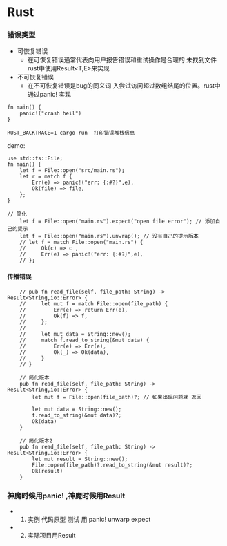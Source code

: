 # Rust
### 错误类型
- 可恢复错误
    - 在可恢复错误通常代表向用户报告错误和重试操作是合理的  未找到文件 rust中使用Result<T,E>来实现
- 不可恢复错误
    - 在不可恢复错误是bug的同义词  入尝试访问超过数组结尾的位置。rust中通过panic! 实现
    
``` 
fn main() {
    panic!("crash heil")
}

RUST_BACKTRACE=1 cargo run  打印错误堆栈信息
```

demo:
``` 
use std::fs::File;
fn main() {
    let f = File::open("src/main.rs");
    let r = match f {
        Err(e) => panic!("err: {:#?}",e),
        Ok(file) => file,
    };
}

// 简化
    let f = File::open("main.rs").expect("open file error"); // 添加自己的提示
    let f = File::open("main.rs").unwrap(); // 没有自己的提示版本
    // let f = match File::open("main.rs") {
    //     Ok(c) => c ,
    //     Err(e) => panic!("err: {:#?}",e),
    // };
```

#### 传播错误
``` 
    // pub fn read_file(self, file_path: String) -> Result<String,io::Error> {
    //     let mut f = match File::open(file_path) {
    //         Err(e) => return Err(e),
    //         Ok(f) => f,
    //     };
    //
    //     let mut data = String::new();
    //     match f.read_to_string(&mut data) {
    //         Err(e) => Err(e),
    //         Ok(_) => Ok(data),
    //     }
    // }

    // 简化版本
    pub fn read_file(self, file_path: String) -> Result<String,io::Error> {
        let mut f = File::open(file_path)?; // 如果出现问题就 返回

        let mut data = String::new();
        f.read_to_string(&mut data)?;
        Ok(data)
    }

    // 简化版本2
    pub fn read_file(self, file_path: String) -> Result<String,io::Error> {
        let mut result = String::new();
        File::open(file_path)?.read_to_string(&mut result)?;
        Ok(result)
    }
```

### 神魔时候用panic! ,神魔时候用Result
- 1. 实例 代码原型 测试 用 panic!  unwarp expect
- 2. 实际项目用Result

